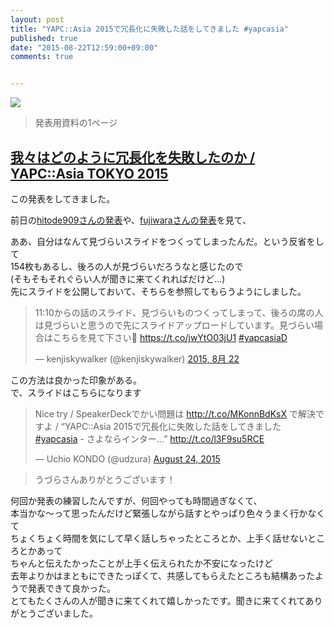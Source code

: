 ```yaml
---
layout: post
title: "YAPC::Asia 2015で冗長化に失敗した話をしてきました #yapcasia"
published: true
date: "2015-08-22T12:59:00+09:00"
comments: true


---
```


![](https://dl.dropboxusercontent.com/u/5390179/moris-mirakui.png)

> 発表用資料の1ページ

## [我々はどのように冗長化を失敗したのか / YAPC::Asia TOKYO 2015](http://yapcasia.org/2015/talk/show/f2816038-10ec-11e5-89bf-d7f07d574c3a)  
  
この発表をしてきました。  
  
前日の[hitode909さんの発表](http://hitode909.hatenablog.com/entry/2015/08/21/165932)や、[fujiwaraさんの発表](https://speakerdeck.com/fujiwara3/consultozi-zuo-osswohuo-yong-sita100tai-gui-mo-falsewebsabisuyun-yong)を見て、  
  
ああ、自分はなんて見づらいスライドをつくってしまったんだ。という反省をして  
154枚もあるし、後ろの人が見づらいだろうなと感じたので  
(そもそもそれぐらい人が聞きに来てくれればだけど...)  
先にスライドを公開しておいて、そちらを参照してもらうようにしました。  
  
<blockquote class="twitter-tweet" lang="ja"><p lang="ja" dir="ltr">11:10からの話のスライド、見づらいものつくってしまって、後ろの席の人は見づらいと思うので先にスライドアップロードしています。見づらい場合はこちらを見て下さい🙏 <a href="https://t.co/jwYtO03jU1">https://t.co/jwYtO03jU1</a> <a href="https://twitter.com/hashtag/yapcasiaD?src=hash">#yapcasiaD</a></p>&mdash; kenjiskywalker (@kenjiskywalker) <a href="https://twitter.com/kenjiskywalker/status/634905926533644288">2015, 8月 22</a></blockquote>
<script async src="//platform.twitter.com/widgets.js" charset="utf-8"></script>
  
この方法は良かった印象がある。  
で、スライドはこちらになります  
  
<div style="width: 65%">
<script async class="speakerdeck-embed" data-id="cde37ad797ab49dd92584770e9798d9a" data-ratio="1.33333333333333" src="//speakerdeck.com/assets/embed.js"></script>  
</div>

<blockquote class="twitter-tweet" data-cards="hidden" lang="en"><p lang="ja" dir="ltr">Nice try / SpeakerDeckでかい問題は <a href="http://t.co/MKonnBdKsX">http://t.co/MKonnBdKsX</a> で解決ですよ / “YAPC::Asia 2015で冗長化に失敗した話をしてきました <a href="https://twitter.com/hashtag/yapcasia?src=hash">#yapcasia</a> - さよならインター…” <a href="http://t.co/l3F9su5RCE">http://t.co/l3F9su5RCE</a></p>&mdash; Uchio KONDO (@udzura) <a href="https://twitter.com/udzura/status/635644624120340481">August 24, 2015</a></blockquote>
<script async src="//platform.twitter.com/widgets.js" charset="utf-8"></script>

> うづらさんありがとうございます！

何回か発表の練習したんですが、何回やっても時間過ぎなくて、  
本当かな〜って思ったんだけど緊張しながら話すとやっぱり色々うまく行かなくて  
ちょくちょく時間を気にして早く話しちゃったところとか、上手く話せないところとかあって  
ちゃんと伝えたかったことが上手く伝えられたか不安になったけど  
去年よりかはまともにできたっぽくて、共感してもらえたところも結構あったようで発表できて良かった。  
とてもたくさんの人が聞きに来てくれて嬉しかったです。聞きに来てくれてありがとうございました。  
  
